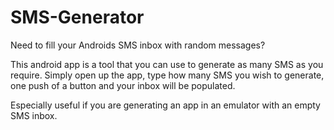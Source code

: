 SMS-Generator
=============

Need to fill your Androids SMS inbox with random messages?

This android app is a tool that you can use to generate as many SMS as you require. Simply open up the app, type how many SMS you wish to generate, one push of a button and your inbox will be populated.

Especially useful if you are generating an app in an emulator with an empty SMS inbox.
